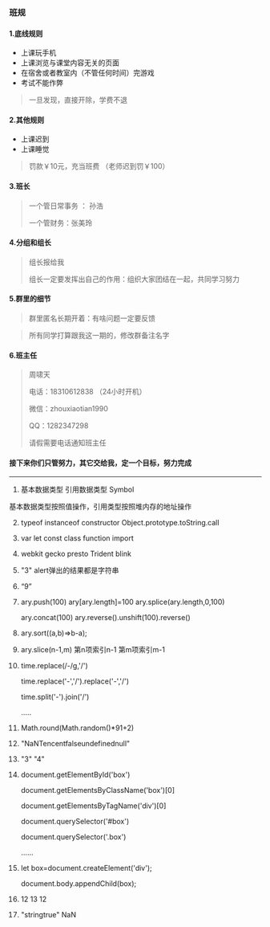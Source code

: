 ### 班规

#### 1.底线规则

- 上课玩手机
- 上课浏览与课堂内容无关的页面
- 在宿舍或者教室内（不管任何时间）完游戏
- 考试不能作弊

> 一旦发现，直接开除，学费不退

#### 2.其他规则

- 上课迟到
- 上课睡觉

> 罚款￥10元，充当班费 （老师迟到罚￥100）

#### 3.班长

> 一个管日常事务  ： 孙浩
>
> 一个管财务：张美玲

#### 4.分组和组长

> 组长报给我
>
> 组长一定要发挥出自己的作用：组织大家团结在一起，共同学习努力

#### 5.群里的细节

> 群里匿名长期开着：有啥问题一定要反馈

> 所有同学打算跟我这一期的，修改群备注名字

#### 6.班主任

> 周啸天
>
> 电话：18310612838  （24小时开机）
>
> 微信：zhouxiaotian1990
>
> QQ：1282347298
>
> 请假需要电话通知班主任

#### 接下来你们只管努力，其它交给我，定一个目标，努力完成



--------------



1. 基本数据类型  引用数据类型  Symbol

基本数据类型按照值操作，引用类型按照堆内存的地址操作

2. typeof   instanceof  constructor  Object.prototype.toString.call

3. var  let  const  class function import

4.  webkit  gecko  presto  Trident   blink

5. "3"    alert弹出的结果都是字符串

6. “9” 

7. ary.push(100)    ary[ary.length]=100   ary.splice(ary.length,0,100)

   ary.concat(100)   ary.reverse().unshift(100).reverse()

8. ary.sort((a,b)=>b-a);

9. ary.slice(n-1,m)   第n项索引n-1   第m项索引m-1

10. time.replace(/-/g,'/')

    time.replace('-','/').replace('-','/')

    time.split('-').join('/')

    .....

12. Math.round(Math.random()*91+2)

13. "NaNTencentfalseundefinednull"

14. "3"   "4"

15. document.getElementById('box')

    document.getElementsByClassName('box')[0]

    document.getElementsByTagName('div')[0]

    document.querySelector('#box')

    document.querySelector('.box')

    ......

16. let box=document.createElement('div');

    document.body.appendChild(box);

17. 12  13  12

20. "stringtrue"   NaN